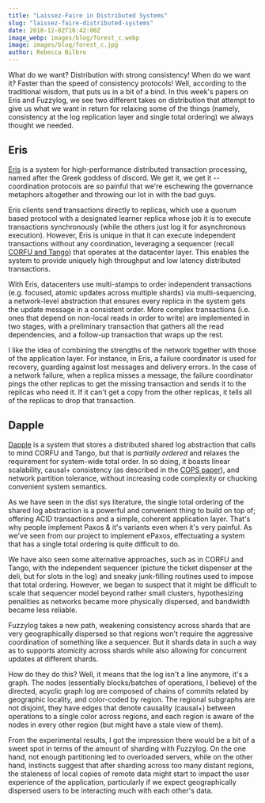 ```yaml
---
title: "Laissez-Faire in Distributed Systems"
slug: "laissez-faire-distributed-systems"
date: 2018-12-02T16:42:00Z
image_webp: images/blog/forest_c.webp
image: images/blog/forest_c.jpg
author: Rebecca Bilbro
---
```


What do we want? Distribution with strong consistency! When do we want it? Faster than the speed of consistency protocols! Well, according to the traditional wisdom, that puts us in a bit of a bind. In this week's papers on Eris and Fuzzylog, we see two different takes on distribution that attempt to give us what we want in return for relaxing some of the things (namely, consistency at the log replication layer and single total ordering) we always thought we needed.

## Eris

[Eris](https://syslab.cs.washington.edu/papers/eris-sosp17.pdf) is a system for high-performance distributed transaction processing, named after the Greek goddess of discord. We get it, we get it -- coordination protocols are *so* painful that we're eschewing the governance metaphors altogether and throwing our lot in with the bad guys.

Eris clients send transactions directly to replicas, which use a quorum based protocol with a designated learner replica whose job it is to execute transactions synchronously (while the others just log it for asynchronous execution). However, Eris is unique in that it can execute independent transactions without any coordination, leveraging a sequencer (recall [CORFU and Tango](https://rebeccabilbro.github.io/the-shared-log-abstraction/)) that operates at the datacenter layer. This enables the system to provide uniquely high throughput and low latency distributed transactions.

With Eris, datacenters use multi-stamps to order independent transactions (e.g. focused, atomic updates across multiple shards) via multi-sequencing, a network-level abstraction that ensures every replica in the system gets the update message in a consistent order. More complex transactions (i.e. ones that depend on non-local reads in order to write) are implemented in two stages, with a preliminary transaction that gathers all the read dependencies, and a follow-up transaction that wraps up the rest.

I like the idea of combining the strengths of the network together with those of the application layer. For instance, in Eris, a failure coordinator is used for recovery, guarding against lost messages and delivery errors. In the case of a network failure, when a replica misses a message, the failure coordinator pings the other replicas to get the missing transaction and sends it to the replicas who need it. If it can't get a copy from the other replicas, it tells all of the replicas to drop that transaction.

## Dapple

[Dapple](https://www.usenix.org/system/files/osdi18-lockerman.pdf) is a system that stores a distributed shared log abstraction that calls to mind CORFU and Tango, but that is *partially ordered* and relaxes the requirement for system-wide total order. In so doing, it boasts linear scalability, causal+ consistency (as described in the [COPS paper](https://rebeccabilbro.github.io/slightly-more-consistent/)), and network partition tolerance, without increasing code complexity or chucking convenient system semantics.

As we have seen in the dist sys literature, the single total ordering of the shared log abstraction is a powerful and convenient thing to build on top of; offering ACID transactions and a simple, coherent application layer. That's why people implement Paxos & it's variants even when it's very painful. As we've seen from our project to implement ePaxos, effectuating a system that has a single total ordering is quite difficult to do.

We have also seen some alternative approaches, such as in CORFU and Tango, with the independent sequencer (picture the ticket dispenser at the deli, but for slots in the log) and sneaky junk-filling routines used to impose that total ordering. However, we began to suspect that it might be difficult to scale that sequencer model beyond rather small clusters, hypothesizing penalities as networks became more physically dispersed, and bandwidth became less reliable.

Fuzzylog takes a new path, weakening consistency across shards that are very geographically dispersed so that regions won't require the aggressive coordination of something like a sequencer. But it shards data in such a way as to supports atomicity across shards while also allowing for concurrent updates at different shards.

How do they do this? Well, it means that the log isn't a line anymore, it's a graph. The nodes (essentially blocks/batches of operations, I believe) of the directed, acyclic graph log are composed of chains of commits related by geographic locality, and color-coded by region. The regional subgraphs are not disjoint, they have edges that denote causality (causal+) between operations to a single color across regions, and each region is aware of the nodes in every other region (but might have a stale view of them).

From the experimental results, I got the impression there would be a bit of a sweet spot in terms of the amount of sharding with Fuzzylog. On the one hand, not enough partitioning led to overloaded servers, while on the other hand, instincts suggest that after sharding across too many distant regions, the staleness of local copies of remote data might start to impact the user experience of the application, particularly if we expect geographically dispersed users to be interacting much with each other's data.
